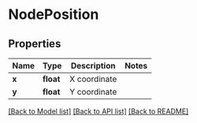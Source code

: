 # NodePosition

## Properties
Name | Type | Description | Notes
------------ | ------------- | ------------- | -------------
**x** | **float** | X coordinate | 
**y** | **float** | Y coordinate | 

[[Back to Model list]](../README.md#documentation-for-models) [[Back to API list]](../README.md#documentation-for-api-endpoints) [[Back to README]](../README.md)

